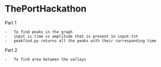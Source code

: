 # ThePortHackathon

Part 1
    
    -   To find peaks in the graph
    -   input is time vs amplitude that is present in input.txt
    -   peakfind.py returns all the peaks with their corresponding time 

Part 2

    -   To find area between the valleys
